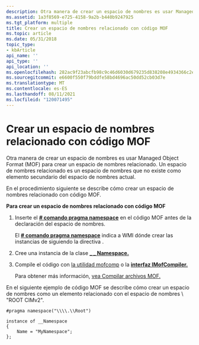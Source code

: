 ```yaml
---
description: Otra manera de crear un espacio de nombres es usar Managed Object Format (MOF) para crear un espacio de nombres relacionado. Un espacio de nombres relacionado es un espacio de nombres que no existe como elemento secundario del espacio de nombres actual.
ms.assetid: 1a3f8569-e725-4158-9a2b-b440b9247925
ms.tgt_platform: multiple
title: Crear un espacio de nombres relacionado con código MOF
ms.topic: article
ms.date: 05/31/2018
topic_type:
- kbArticle
api_name: ''
api_type: ''
api_location: ''
ms.openlocfilehash: 282ac9f23abcfb98c9c46d6030d679235d838208e4934366c2e10a0380a5df0f
ms.sourcegitcommit: e6600f550f79bddfe58bd4696ac50dd52cb03d7e
ms.translationtype: MT
ms.contentlocale: es-ES
ms.lasthandoff: 08/11/2021
ms.locfileid: "120071495"
---
```

# <a name="creating-a-sibling-namespace-with-mof-code"></a>Crear un espacio de nombres relacionado con código MOF

Otra manera de crear un espacio de nombres es usar Managed Object Format (MOF) para crear un espacio de nombres relacionado. Un espacio de nombres relacionado es un espacio de nombres que no existe como elemento secundario del espacio de nombres actual.

En el procedimiento siguiente se describe cómo crear un espacio de nombres relacionado con código MOF.

**Para crear un espacio de nombres relacionado con código MOF**

1.  Inserte el [**\# comando pragma namespace**](pragma-namespace.md) en el código MOF antes de la declaración del espacio de nombres.

    El [**\# comando pragma namespace**](pragma-namespace.md) indica a WMI dónde crear las instancias de siguiendo la directiva .

2.  Cree una instancia de la clase [**\_ \_ Namespace.**](--namespace.md)
3.  Compile el código con [la utilidad mofcomp](mofcomp.md) o la [**interfaz IMofCompiler.**](/windows/desktop/api/Wbemcli/nn-wbemcli-imofcompiler)

    Para obtener más información, [vea Compilar archivos MOF.](compiling-mof-files.md)

En el siguiente ejemplo de código MOF se describe cómo crear un espacio de nombres como un elemento relacionado con el espacio de nombres \\ "ROOT CIMv2".

``` syntax
#pragma namespace("\\\\.\\Root")

instance of __Namespace 
{
    Name = "MyNamespace";
};
```

 

 



